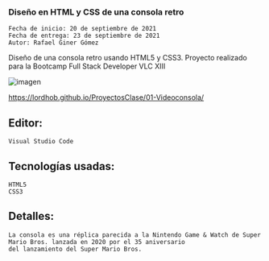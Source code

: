 ### Diseño en HTML y CSS de una consola retro

    Fecha de inicio: 20 de septiembre de 2021
    Fecha de entrega: 23 de septiembre de 2021
    Autor: Rafael Giner Gómez

Diseño de una consola retro usando HTML5 y CSS3. Proyecto realizado para la Bootcamp Full Stack Developer VLC XIII

![imagen](https://user-images.githubusercontent.com/90702425/134467885-44f0e570-ef4a-437c-9468-dd4912a1f2a7.png)


https://lordhob.github.io/ProyectosClase/01-Videoconsola/

## Editor:

    Visual Studio Code

## Tecnologías usadas:

    HTML5
    CSS3

## Detalles:

    La consola es una réplica parecida a la Nintendo Game & Watch de Super Mario Bros. lanzada en 2020 por el 35 aniversario 
    del lanzamiento del Super Mario Bros.
